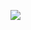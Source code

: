 [![](https://badge.imagelayers.io/elifarley/docker-jenkins-slaves:alpine-openjdk-8-sshd.svg)](https://imagelayers.io/?images=elifarley/docker-jenkins-slaves:alpine-openjdk-8-sshd 'Get your own badge on imagelayers.io')
